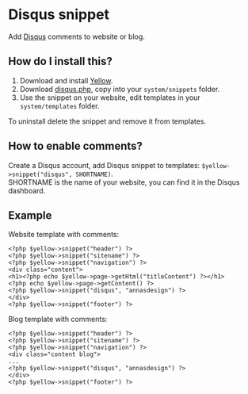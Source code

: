 Disqus snippet
==============
Add [Disqus](http://disqus.com) comments to website or blog.

How do I install this?
----------------------
1. Download and install [Yellow](https://github.com/markseu/yellowcms/).  
2. Download [disqus.php](disqus.php?raw=true), copy into your `system/snippets` folder.  
3. Use the snippet on your website, edit templates in your `system/templates` folder.

To uninstall delete the snippet and remove it from templates.

How to enable comments?
------------------------
Create a Disqus account, add Disqus snippet to templates: `$yellow->snippet("disqus", SHORTNAME)`.  
SHORTNAME is the name of your website, you can find it in the Disqus dashboard.

Example
-------
Website template with comments:

    <?php $yellow->snippet("header") ?>
    <?php $yellow->snippet("sitename") ?>
    <?php $yellow->snippet("navigation") ?>
    <div class="content">
    <h1><?php echo $yellow->page->getHtml("titleContent") ?></h1>
    <?php echo $yellow->page->getContent() ?>
    <?php $yellow->snippet("disqus", "annasdesign") ?>
    </div>
    <?php $yellow->snippet("footer") ?>

Blog template with comments:

    <?php $yellow->snippet("header") ?>
    <?php $yellow->snippet("sitename") ?>
    <?php $yellow->snippet("navigation") ?>
    <div class="content blog">
    ...
    <?php $yellow->snippet("disqus", "annasdesign") ?>
    </div>
    <?php $yellow->snippet("footer") ?>